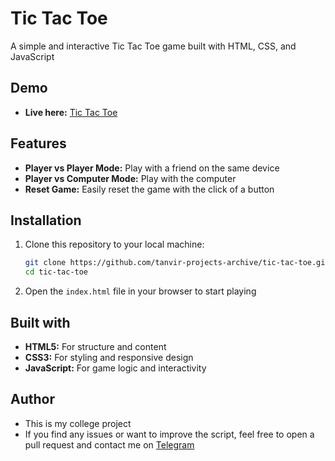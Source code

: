 # Tic Tac Toe
A simple and interactive Tic Tac Toe game built with HTML, CSS, and JavaScript

## Demo
- **Live here:** [Tic Tac Toe](https://tanvir-projects-archive.github.io/tic-tac-toe/)

## Features
- **Player vs Player Mode:** Play with a friend on the same device
- **Player vs Computer Mode:** Play with  the computer
- **Reset Game:** Easily reset the game with the click of a button

## Installation
1. Clone this repository to your local machine:
    ```bash
    git clone https://github.com/tanvir-projects-archive/tic-tac-toe.git
    cd tic-tac-toe
    ```
2. Open the `index.html` file in your browser to start playing

## Built with
- **HTML5:** For structure and content
- **CSS3:** For styling and responsive design
- **JavaScript:** For game logic and interactivity

## Author
- This is my college project
- If you find any issues or want to improve the script, feel free to open a pull request and contact me on [Telegram](https://t.me/tanvirr007)
